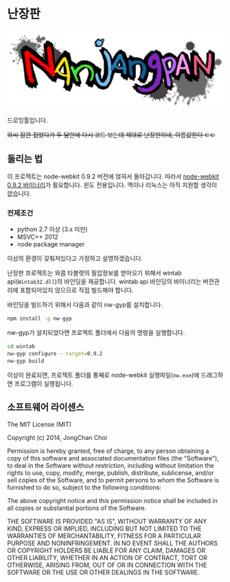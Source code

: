 난장판
===
![Nanjangpan](assets/logo.png)

드로잉툴입니다.

<del>와씨 잠깐 접었다가 두 달만에 다시 코드 보는데 제대로 난장판이네, 이름값한다 ㄷㄷ</del>


돌리는 법
---
이 프로젝트는 node-webkit 0.9.2 버전에 얹혀서 돌아갑니다.
따라서 [node-webkit 0.9.2 바이너리][1]가 필요합니다.
윈도 전용입니다. 맥이나 리눅스는 아직 지원할 생각이 없습니다.

[1]: https://s3.amazonaws.com/node-webkit/v0.9.2/node-webkit-v0.9.2-win-ia32.zip

### 전제조건

 * python 2.7 이상 (3.x 미만)
 * MSVC++ 2012
 * node package manager

이상의 환경이 갖춰져있다고 가정하고 설명하겠습니다.

난장판 프로젝트는 와콤 타블렛의 필압정보를 받아오기 위해서 wintab api(`Wintab32.dll`)의 바인딩을 제공합니다.
wintab api 바인딩의 바이너리는 버전관리에 포함되어있지 않으므로 직접 빌드해야 합니다.

바인딩을 빌드하기 위해서 다음과 같이 nw-gyp를 설치합니다.

```sh
npm install -g nw-gyp
```

nw-gyp가 설치되었다면 프로젝트 폴더에서 다음의 명령을 실행합니다.

```sh
cd wintab
nw-gyp configure --target=0.9.2
nw-gyp build
```
이상이 완료되면, 프로젝트 폴더를 통째로 node-webkit 실행파일(`nw.exe`)에 드래그하면 프로그램이 실행됩니다.


소프트웨어 라이센스
---
The MIT License (MIT)

Copyright (c) 2014, JongChan Choi

Permission is hereby granted, free of charge, to any person obtaining a copy
of this software and associated documentation files (the "Software"), to deal
in the Software without restriction, including without limitation the rights
to use, copy, modify, merge, publish, distribute, sublicense, and/or sell
copies of the Software, and to permit persons to whom the Software is
furnished to do so, subject to the following conditions:

The above copyright notice and this permission notice shall be included in
all copies or substantial portions of the Software.

THE SOFTWARE IS PROVIDED "AS IS", WITHOUT WARRANTY OF ANY KIND, EXPRESS OR
IMPLIED, INCLUDING BUT NOT LIMITED TO THE WARRANTIES OF MERCHANTABILITY,
FITNESS FOR A PARTICULAR PURPOSE AND NONINFRINGEMENT. IN NO EVENT SHALL THE
AUTHORS OR COPYRIGHT HOLDERS BE LIABLE FOR ANY CLAIM, DAMAGES OR OTHER
LIABILITY, WHETHER IN AN ACTION OF CONTRACT, TORT OR OTHERWISE, ARISING FROM,
OUT OF OR IN CONNECTION WITH THE SOFTWARE OR THE USE OR OTHER DEALINGS IN
THE SOFTWARE.
